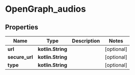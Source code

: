 
# OpenGraph_audios

## Properties
Name | Type | Description | Notes
------------ | ------------- | ------------- | -------------
**url** | **kotlin.String** |  |  [optional]
**secure_url** | **kotlin.String** |  |  [optional]
**type** | **kotlin.String** |  |  [optional]



